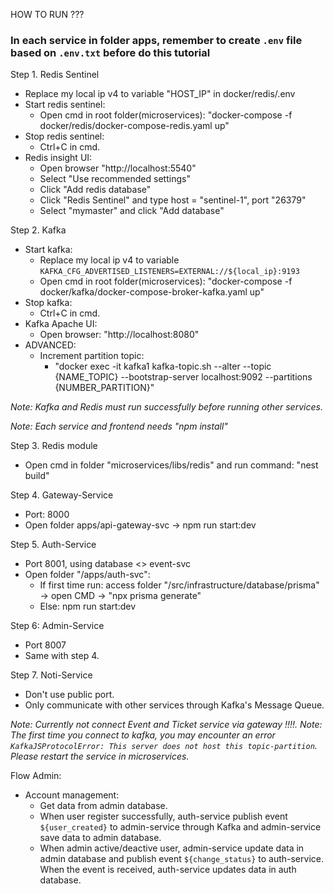 HOW TO RUN ???

### In each service in folder apps, remember to create ```.env``` file based on ```.env.txt``` before do this tutorial

Step 1. Redis Sentinel
   - Replace my local ip v4 to variable "HOST_IP" in docker/redis/.env
   - Start redis sentinel:
     - Open cmd in root folder(microservices): "docker-compose -f docker/redis/docker-compose-redis.yaml up"
   - Stop redis sentinel:
     - Ctrl+C in cmd.
   - Redis insight UI:
       - Open browser "http://localhost:5540"
       - Select "Use recommended settings"
       - Click "Add redis database"
       - Click "Redis Sentinel" and type host = "sentinel-1", port "26379"
       - Select "mymaster" and click "Add database"
  

Step 2. Kafka
 - Start kafka:
   - Replace my local ip v4 to variable `KAFKA_CFG_ADVERTISED_LISTENERS=EXTERNAL://${local_ip}:9193`
   - Open cmd in root folder(microservices): "docker-compose -f docker/kafka/docker-compose-broker-kafka.yaml up"
 - Stop kafka:
   - Ctrl+C in cmd.
 - Kafka Apache UI: 
   - Open browser: "http://localhost:8080"
 - ADVANCED:
   - Increment partition topic:
     - "docker exec -it kafka1 kafka-topic.sh --alter --topic \{NAME\_TOPIC\} --bootstrap-server localhost:9092 --partitions \{NUMBER\_PARTITION\}"


*Note: Kafka and Redis must run successfully before running other services.*

*Note: Each service and frontend needs "npm install"*


Step 3. Redis module
  - Open cmd in folder "microservices/libs/redis" and run command: "nest build"

Step 4. Gateway-Service
   - Port: 8000
   - Open folder apps/api-gateway-svc  -> npm run start:dev


Step 5. Auth-Service
   - Port 8001, using database <> event-svc
   - Open folder "/apps/auth-svc": 
     - If first time run: access folder "/src/infrastructure/database/prisma" -> open CMD -> "npx prisma generate"
     - Else: npm run start:dev

       
Step 6: Admin-Service
   - Port 8007
   - Same with step 4.

     
Step 7. Noti-Service
   - Don't use public port.
   - Only communicate with other services through Kafka's Message Queue.


*Note: Currently not connect Event and Ticket service via gateway !!!!.*
*Note: The first time you connect to kafka, you may encounter an error `KafkaJSProtocolError: This server does not host this topic-partition`. Please restart the service in microservices.*

Flow Admin:
- Account management:
   - Get data from admin database.
   - When user register successfully, auth-service publish event `${user_created}` to admin-service through Kafka and admin-service save data to admin database.
   - When admin active/deactive user, admin-service update data in admin database and publish event `${change_status}` to auth-service. When the event is received, auth-service updates data in auth database.
   
